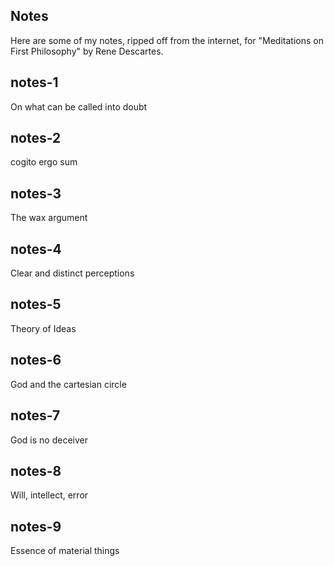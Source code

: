 ## Notes

Here are some of my notes, ripped off from the internet, for "Meditations on First Philosophy" by Rene Descartes. 

## notes-1
On what can be called into doubt

## notes-2
cogito ergo sum

## notes-3
The wax argument

## notes-4
Clear and distinct perceptions

## notes-5
Theory of Ideas

## notes-6
God and the cartesian circle

## notes-7
God is no deceiver

## notes-8
Will, intellect, error

## notes-9
Essence of material things
